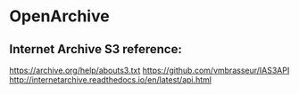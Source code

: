 #  OpenArchive 

## Internet Archive S3 reference:
https://archive.org/help/abouts3.txt
https://github.com/vmbrasseur/IAS3API
http://internetarchive.readthedocs.io/en/latest/api.html
